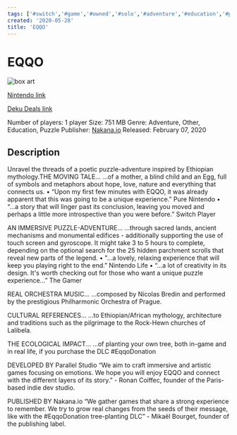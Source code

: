 ```yaml
---
tags: ['#switch','#game','#owned','#solo','#adventure','#education','#puzzle']
created: '2020-05-28'
title: 'EQQO'
---
```

# EQQO

![box art](https://assets.nintendo.com/image/upload/c_pad,f_auto,h_613,q_auto,w_1089/ncom/en_US/games/switch/e/eqqo-switch/hero?v=2021042818)

[Nintendo link](https://www.nintendo.com/games/detail/eqqo-switch/)

[Deku Deals link](https://www.dekudeals.com/items/eqqo)

Number of players: 1 player
Size: 751 MB
Genre: Adventure, Other, Education, Puzzle
Publisher: [Nakana.io](https://www.dekudeals.com/games?include[collection]=true&filter[publisher]=Nakana.io)
Released: February 07, 2020

## Description

Unravel the threads of a poetic puzzle-adventure inspired by Ethiopian mythology.THE MOVING TALE...
...of a mother, a blind child and an Egg, full of symbols and metaphors about hope, love, nature and everything that connects us.
• “Upon my first few minutes with EQQO, it was already apparent that this was going to be a unique experience.”  Pure Nintendo
• “...a story that will linger past its conclusion, leaving you moved and perhaps a little more introspective than you were before.” Switch Player

AN IMMERSIVE PUZZLE-ADVENTURE...
...through sacred lands, ancient mechanisms and monumental edifices - additionally supporting the use of touch screen and gyroscope. It might take 3 to 5 hours to complete, depending on the optional search for the 25 hidden parchment scrolls that reveal new parts of the legend.
• "...a lovely, relaxing experience that will keep you playing right to the end.” Nintendo Life
• “...a lot of creativity in its design. It's worth checking out for those who want a unique puzzle experience...” The Gamer

REAL ORCHESTRA MUSIC...
...composed by Nicolas Bredin and performed by the prestigious Philharmonic Orchestra of Prague.

CULTURAL REFERENCES...
...to Ethiopian/African mythology, architecture and traditions such as the pilgrimage to the Rock-Hewn churches of Lalibela.
 
THE ECOLOGICAL IMPACT...
...of planting your own tree, both in-game and in real life, if you purchase the DLC #EqqoDonation
 
DEVELOPED BY Parallel Studio
“We aim to craft immersive and artistic games focusing on emotions. We hope you will enjoy EQQO and connect with the different layers of its story.” - Ronan Coiffec, founder of the Paris-based indie dev studio.
 
PUBLISHED BY Nakana.io 
“We gather games that share a strong experience to remember. We try to grow real changes from the seeds of their message, like with the #EqqoDonation tree-planting DLC” - Mikaël Bourget, founder of the publishing label.

